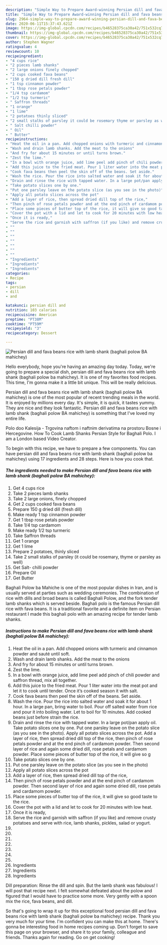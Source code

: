 ```yaml
---
description: "Simple Way to Prepare Award-winning Persian dill and fava beans rice with lamb shank (baghali polow BA mahichey)"
title: "Simple Way to Prepare Award-winning Persian dill and fava beans rice with lamb shank (baghali polow BA mahichey)"
slug: 2964-simple-way-to-prepare-award-winning-persian-dill-and-fava-beans-rice-with-lamb-shank-baghali-polow-ba-mahichey
date: 2020-06-11T15:37:43.621Z
image: https://img-global.cpcdn.com/recipes/b46528375ca30a42/751x532cq70/persian-dill-and-fava-beans-rice-with-lamb-shank-baghali-polow-ba-mahichey-recipe-main-photo.jpg
thumbnail: https://img-global.cpcdn.com/recipes/b46528375ca30a42/751x532cq70/persian-dill-and-fava-beans-rice-with-lamb-shank-baghali-polow-ba-mahichey-recipe-main-photo.jpg
cover: https://img-global.cpcdn.com/recipes/b46528375ca30a42/751x532cq70/persian-dill-and-fava-beans-rice-with-lamb-shank-baghali-polow-ba-mahichey-recipe-main-photo.jpg
author: Stephen Wagner
ratingvalue: 4
reviewcount: 10
recipeingredient:
- "4 cups rice"
- "2 pieces lamb shanks"
- "2 large onions finely chopped"
- "2 cups cooked fava beans"
- "150 g dried dill fresh dill"
- "1 tsp cinnamon powder"
- "1 tbsp rose petals powder"
- "1/4 tsp cardamom"
- "1/2 tsp turmeric"
- " Saffron threads"
- "1 orange"
- "1 lime"
- "2 potatoes thinly sliced"
- "2 small stalks of parsley it could be rosemary thyme or parsley as well"
- " Salt chilli powder"
- " Oil"
- " Butter"
recipeinstructions:
- "Heat the oil in a pan. Add chopped onions with turmeric and cinnamon powder and sauté until soft."
- "Wash and drain lamb shanks. Add the meat to the onions"
- "And fry for about 15 minutes or until turns brown."
- "Zest the lime."
- "In a bowl with orange juice, add lime peel add pinch of chili powder and saffron thread, mix all together."
- "Add this juice to the fried meat. Pour 1 liter water into the meat pot and let it to cook until tender. Once it’s cooked season it with salt."
- "Cook fava beans then peel the skin off of the beans. Set aside."
- "Wash the rice. Pour the rice into salted water and soak it for about 1 hour. In a large pan, bring water to boil. Pour off salted water from rice and pour it into boiling water. Let to boil for 10 minutes. Add cooked beans just before strain the rice."
- "Drain and rinse the rice with tapped water. In a large pot/pan apply oil. Take potato slices one by one. Put one parsley leave on the potato slice (as you see in the photo). Apply all potato slices across the pot. Add a layer of rice, then spread dried dill top of the rice, then pinch of rose petals powder and at the end pinch of cardamom powder. Then second layer of rice and again some dried dill, rose petals and cardamom powder. Place some pieces of butter top of the rice, it will give so g"
- "Take potato slices one by one."
- "Put one parsley leave on the potato slice (as you see in the photo)"
- "Apply all potato slices across the pot"
- "Add a layer of rice, then spread dried dill top of the rice,"
- "Then pinch of rose petals powder and at the end pinch of cardamom powder. Then second layer of rice and again some dried dill, rose petals and cardamom powder."
- "Place some pieces of butter top of the rice, it will give so good taste to the rice."
- "Cover the pot with a lid and let to cook for 20 minutes with low heat."
- "Once it is ready,"
- "Serve the rice and garnish with saffron (if you like) and remove crusty potatoes and serve with rice, lamb shanks, pickles, salad or yogurt."
- ""
- ""
- ""
- ""
- ""
- ""
- ""
- "Ingredients"
- "Ingredients"
- "Ingredients"
categories:
- Recipe
tags:
- persian
- dill
- and

katakunci: persian dill and 
nutrition: 103 calories
recipecuisine: American
preptime: "PT38M"
cooktime: "PT59M"
recipeyield: "3"
recipecategory: Dessert

---
```



![Persian dill and fava beans rice with lamb shank (baghali polow BA mahichey)](https://img-global.cpcdn.com/recipes/b46528375ca30a42/751x532cq70/persian-dill-and-fava-beans-rice-with-lamb-shank-baghali-polow-ba-mahichey-recipe-main-photo.jpg)

Hello everybody, hope you're having an amazing day today. Today, we're going to prepare a special dish, persian dill and fava beans rice with lamb shank (baghali polow ba mahichey). It is one of my favorites food recipes. This time, I'm gonna make it a little bit unique. This will be really delicious.

Persian dill and fava beans rice with lamb shank (baghali polow BA mahichey) is one of the most popular of recent trending meals in the world. It is enjoyed by millions every day. It's simple, it is quick, it tastes yummy. They are nice and they look fantastic. Persian dill and fava beans rice with lamb shank (baghali polow BA mahichey) is something that I've loved my entire life.

Polo doo Kalesija - Trgovina naftom i naftnim derivatima na prostoru Bosne i Hercegovine. How To Cook Lamb Shanks Persian Style for Baghali Polo. I am a London based Video Creator.


To begin with this recipe, we have to prepare a few components. You can have persian dill and fava beans rice with lamb shank (baghali polow ba mahichey) using 17 ingredients and 28 steps. Here is how you cook that.

<!--inarticleads1-->

##### The ingredients needed to make Persian dill and fava beans rice with lamb shank (baghali polow BA mahichey):

1. Get 4 cups rice
1. Take 2 pieces lamb shanks
1. Take 2 large onions, finely chopped
1. Get 2 cups cooked fava beans
1. Prepare 150 g dried dill (fresh dill)
1. Make ready 1 tsp cinnamon powder
1. Get 1 tbsp rose petals powder
1. Take 1/4 tsp cardamom
1. Make ready 1/2 tsp turmeric
1. Take  Saffron threads
1. Get 1 orange
1. Get 1 lime
1. Prepare 2 potatoes, thinly sliced
1. Take 2 small stalks of parsley (it could be rosemary, thyme or parsley as well)
1. Get  Salt- chilli powder
1. Prepare  Oil
1. Get  Butter


Baghali Polow ba Mahiche is one of the most popular dishes in Iran, and is usually served at parties such as wedding ceremonies. The combination of rice with dills and broad beans is called Baghali Polow, and the fork tender lamb shanks which is served beside. Baghali polo is the famous Persian dill rice with fava beans. It is a traditional favorite and a definite item on Persian restaurant I made this baghali polo with an amazing recipe for tender lamb shanks. 

<!--inarticleads2-->

##### Instructions to make Persian dill and fava beans rice with lamb shank (baghali polow BA mahichey):

1. Heat the oil in a pan. Add chopped onions with turmeric and cinnamon powder and sauté until soft.
1. Wash and drain lamb shanks. Add the meat to the onions
1. And fry for about 15 minutes or until turns brown.
1. Zest the lime.
1. In a bowl with orange juice, add lime peel add pinch of chili powder and saffron thread, mix all together.
1. Add this juice to the fried meat. Pour 1 liter water into the meat pot and let it to cook until tender. Once it’s cooked season it with salt.
1. Cook fava beans then peel the skin off of the beans. Set aside.
1. Wash the rice. Pour the rice into salted water and soak it for about 1 hour. In a large pan, bring water to boil. Pour off salted water from rice and pour it into boiling water. Let to boil for 10 minutes. Add cooked beans just before strain the rice.
1. Drain and rinse the rice with tapped water. In a large pot/pan apply oil. Take potato slices one by one. Put one parsley leave on the potato slice (as you see in the photo). Apply all potato slices across the pot. Add a layer of rice, then spread dried dill top of the rice, then pinch of rose petals powder and at the end pinch of cardamom powder. Then second layer of rice and again some dried dill, rose petals and cardamom powder. Place some pieces of butter top of the rice, it will give so g
1. Take potato slices one by one.
1. Put one parsley leave on the potato slice (as you see in the photo)
1. Apply all potato slices across the pot
1. Add a layer of rice, then spread dried dill top of the rice,
1. Then pinch of rose petals powder and at the end pinch of cardamom powder. Then second layer of rice and again some dried dill, rose petals and cardamom powder.
1. Place some pieces of butter top of the rice, it will give so good taste to the rice.
1. Cover the pot with a lid and let to cook for 20 minutes with low heat.
1. Once it is ready,
1. Serve the rice and garnish with saffron (if you like) and remove crusty potatoes and serve with rice, lamb shanks, pickles, salad or yogurt.
1. 
1. 
1. 
1. 
1. 
1. 
1. 
1. Ingredients
1. Ingredients
1. Ingredients


Dill preparation: Rinse the dill and spin. But the lamb shank was fabulous! I will post that recipe next. I felt somewhat defeated about the polow and figured that I would have to practice some more. Very gently with a spoon mix the rice, fava beans, and dill. 

So that's going to wrap it up for this exceptional food persian dill and fava beans rice with lamb shank (baghali polow ba mahichey) recipe. Thank you very much for your time. I'm confident you can make this at home. There's gonna be interesting food in home recipes coming up. Don't forget to save this page on your browser, and share it to your family, colleague and friends. Thanks again for reading. Go on get cooking!
